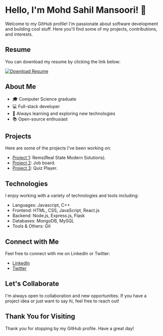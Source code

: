 # Hello, I'm Mohd Sahil Mansoori! 👋

Welcome to my GitHub profile! I'm passionate about software development and building cool stuff. Here you'll find some of my projects, contributions, and interests.
## Resume

You can download my resume by clicking the link below:

[![Download Resume](https://img.shields.io/badge/Download%20Resume-Click%20Here-blue?style=for-the-badge&logo=github)](https://drive.google.com/uc?export=download&id=12RXNrBtLJZjmPG4XYIkrlZkelqNsyD3N)
## About Me

- 🎓 Computer Science graduate
- 💻 Full-stack developer
- 🌱 Always learning and exploring new technologies
- 📚 Open-source enthusiast

## Projects

Here are some of the projects I've been working on:

- [Project 1](https://65d5de8027a8aa92cf901b30--deft-gnome-548a17.netlify.app): Rems(Real State Modern Solutions).
- [Project 2](https://superlative-concha-1342a4.netlify.app/): Job board.
- [Project 3](https://creative-dieffenbachia-9603fb.netlify.app/): Quiz Player.

## Technologies

I enjoy working with a variety of technologies and tools including:

- Languages: Javascript, C++
- Frontend: HTML, CSS, JavaScript, React.js
- Backend: Node.js, Express.js, Flask
- Databases: MongoDB, MySQL
- Tools & Others: Git

## Connect with Me

Feel free to connect with me on LinkedIn or Twitter:

- [LinkedIn](www.linkedin.com/in/mohd-sahil-b01095174)
- [Twitter](https://twitter.com/mohdsahil_dev)

## Let's Collaborate

I'm always open to collaboration and new opportunities. If you have a project idea or just want to say hi, feel free to reach out!

## Thank You for Visiting

Thank you for stopping by my GitHub profile. Have a great day!
